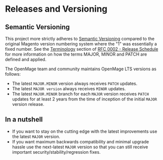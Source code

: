 # Releases and Versioning

## Semantic Versioning

This project more strictly adheres to [Semantic Versioning](http://semver.org/) compared to the original Magento version numbering system where the "1"
was essentially a fixed number. See the [Terminology](https://github.com/OpenMage/rfcs/blob/main/accepted/0002-release-schedule.md#terminology)
section of [RFC 0002 - Release Schedule](https://github.com/OpenMage/rfcs/blob/main/accepted/0002-release-schedule.md) for more information on how the terms MAJOR, MINOR and PATCH are defined and applied.

The OpenMage team and community maintains OpenMage LTS versions as follows:

- The latest `MAJOR.MINOR` version always receives `PATCH` updates.
- The latest `MAJOR version` always receives `MINOR` updates.
- The latest `MAJOR.MINOR` branch for each `MAJOR` version receives `PATCH` updates for at least 2 years from the time of inception of the initial `MAJOR` version release.

## In a nutshell

- If you want to stay on the cutting edge with the latest improvements use the latest `MAJOR` version.
- If you want maximum backwards compatibility and minimal upgrade hassle use the next-latest `MAJOR` version so that you can still receive important security/stability/regression fixes.
